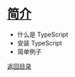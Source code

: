 # [简介](../../xmind/TypeScript.xmind)

+ 什么是 TypeScript
+ 安装 TypeScript
+ 简单例子

[返回目录](../../README.md)
